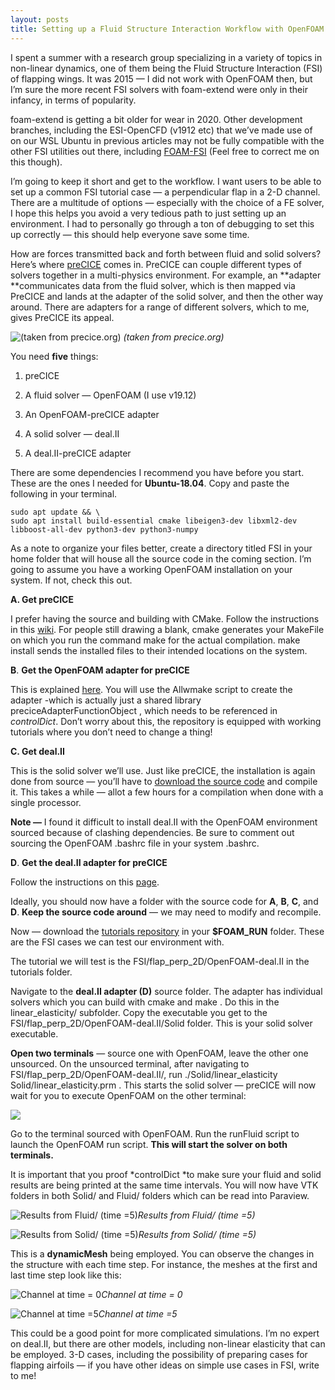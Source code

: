 ```yaml
---
layout: posts
title: Setting up a Fluid Structure Interaction Workflow with OpenFOAM and deal.II
---
```

I spent a summer with a research group specializing in a variety of topics in non-linear dynamics, one of them being the Fluid Structure Interaction (FSI) of flapping wings. It was 2015 — I did not work with OpenFOAM then, but I’m sure the more recent FSI solvers with foam-extend were only in their infancy, in terms of popularity.

foam-extend is getting a bit older for wear in 2020. Other development branches, including the ESI-OpenCFD (v1912 etc) that we’ve made use of on our WSL Ubuntu in previous articles may not be fully compatible with the other FSI utilities out there, including [FOAM-FSI](https://github.com/davidsblom/FOAM-FSI) (Feel free to correct me on this though).

I’m going to keep it short and get to the workflow. I want users to be able to set up a common FSI tutorial case — a perpendicular flap in a 2-D channel. There are a multitude of options — especially with the choice of a FE solver, I hope this helps you avoid a very tedious path to just setting up an environment. I had to personally go through a ton of debugging to set this up correctly — this should help everyone save some time.

How are forces transmitted back and forth between fluid and solid solvers? Here’s where [preCICE](https://www.precice.org/) comes in. PreCICE can couple different types of solvers together in a multi-physics environment. For example, an **adapter **communicates data from the fluid solver, which is then mapped via PreCICE and lands at the adapter of the solid solver, and then the other way around. There are adapters for a range of different solvers, which to me, gives PreCICE its appeal.

![(taken from precice.org)](https://cdn-images-1.medium.com/max/2220/1*2jlsdJ8fMwGRKVz2qHBQvw.png)
*(taken from precice.org)*

You need **five** things:

1. preCICE

1. A fluid solver — OpenFOAM (I use v19.12)

1. An OpenFOAM-preCICE adapter

1. A solid solver — deal.II

1. A deal.II-preCICE adapter

There are some dependencies I recommend you have before you start. These are the ones I needed for **Ubuntu-18.04**. Copy and paste the following in your terminal.

    sudo apt update && \
    sudo apt install build-essential cmake libeigen3-dev libxml2-dev libboost-all-dev python3-dev python3-numpy

As a note to organize your files better, create a directory titled FSI in your home folder that will house all the source code in the coming section. I’m going to assume you have a working OpenFOAM installation on your system. If not, check this out.

**A. Get preCICE**

I prefer having the source and building with CMake. Follow the instructions in this [wiki](https://github.com/precice/precice/wiki/Building:-Using-CMake). For people still drawing a blank, cmake generates your MakeFile on which you run the command make for the actual compilation. make install sends the installed files to their intended locations on the system.

**B**. **Get the OpenFOAM adapter for preCICE**

This is explained [here](https://github.com/precice/openfoam-adapter/wiki/Building). You will use the Allwmake script to create the adapter -which is actually just a shared library preciceAdapterFunctionObject , which needs to be referenced in *controlDict*. Don’t worry about this, the repository is equipped with working tutorials where you don’t need to change a thing!

**C. Get deal.II**

This is the solid solver we’ll use. Just like preCICE, the installation is again done from source — you’ll have to [download the source code](https://www.dealii.org/9.2.0/readme.html) and compile it. This takes a while — allot a few hours for a compilation when done with a single processor.

**Note —** I found it difficult to install deal.II with the OpenFOAM environment sourced because of clashing dependencies. Be sure to comment out sourcing the OpenFOAM .bashrc file in your system .bashrc.

**D**. **Get the deal.II adapter for preCICE**

Follow the instructions on this [page](https://github.com/precice/dealii-adapter/wiki/Building).

Ideally, you should now have a folder with the source code for **A**, **B**, **C**, and **D**. **Keep the source code around** — we may need to modify and recompile.

Now — download the [tutorials repository](https://github.com/precice/tutorials/tree/master/FSI) in your **$FOAM_RUN** folder. These are the FSI cases we can test our environment with.

The tutorial we will test is the FSI/flap_perp_2D/OpenFOAM-deal.II in the tutorials folder.

Navigate to the **deal.II adapter (D)** source folder. The adapter has individual solvers which you can build with cmake and make . Do this in the linear_elasticity/ subfolder. Copy the executable you get to the FSI/flap_perp_2D/OpenFOAM-deal.II/Solid folder. This is your solid solver executable.

**Open two terminals** — source one with OpenFOAM, leave the other one unsourced. On the unsourced terminal, after navigating to FSI/flap_perp_2D/OpenFOAM-deal.II/, run ./Solid/linear_elasticity Solid/linear_elasticity.prm . This starts the solid solver — preCICE will now wait for you to execute OpenFOAM on the other terminal:

![](https://cdn-images-1.medium.com/max/2000/1*ub-3jvm69WLyHUTRvTNAeg.png)

Go to the terminal sourced with OpenFOAM. Run the runFluid script to launch the OpenFOAM run script. **This will start the solver on both terminals.**

It is important that you proof *controlDict *to make sure your fluid and solid results are being printed at the same time intervals. You will now have VTK folders in both Solid/ and Fluid/ folders which can be read into Paraview.

![Results from Fluid/ (time =5)](https://cdn-images-1.medium.com/max/4496/1*KqOszeSytheCB3K_edX_oQ.png)*Results from Fluid/ (time =5)*

![Results from Solid/ (time =5)](https://cdn-images-1.medium.com/max/4496/1*thAE8HLpblpmyKsZ9g8PYg.png)*Results from Solid/ (time =5)*

This is a **dynamicMesh** being employed. You can observe the changes in the structure with each time step. For instance, the meshes at the first and last time step look like this:

![Channel at time = 0](https://cdn-images-1.medium.com/max/4496/1*FGktko4MWLVJuBQmUn4_tw.png)*Channel at time = 0*

![Channel at time =5](https://cdn-images-1.medium.com/max/4496/1*DFcOz8fgv48HF1k7wFsPag.png)*Channel at time =5*

This could be a good point for more complicated simulations. I’m no expert on deal.II, but there are other models, including non-linear elasticity that can be employed. 3-D cases, including the possibility of preparing cases for flapping airfoils — if you have other ideas on simple use cases in FSI, write to me!
